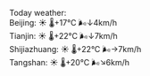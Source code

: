 Today weather:  
Beijing: ☀️   🌡️+17°C 🌬️↓4km/h  
Tianjin: ☀️   🌡️+22°C 🌬️↓7km/h  
Shijiazhuang: ☀️   🌡️+22°C 🌬️→7km/h  
Tangshan: ☀️   🌡️+20°C 🌬️↘6km/h  
